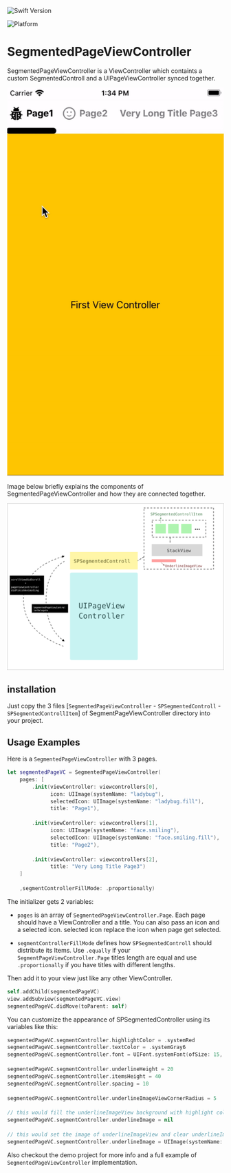 
![Swift Version](https://img.shields.io/badge/platform-ios-orange/?style=for-the-badge&color=blue)

![Platform](https://img.shields.io/badge/platform-ios-orange/?style=for-the-badge&color=blue)

# SegmentedPageViewController
SegmentedPageViewController is a ViewController which containts a custom SegmentedControll and a UIPageViewController synced together.

<p align="center">
  <img src="images/demo.gif" alt="demo">
</p>

Image below briefly explains the components of SegmentedPageViewController and how they are connected together.

![Explanation Image](images/map.png)

## installation
Just copy the 3 files [`SegmentedPageViewController` - `SPSegmentedControll` - `SPSegmentedControllItem`] of SegmentPageViewController directory into your project.

## Usage Examples
Here is a `SegmentedPageViewController` with 3 pages.
```swift
let segmentedPageVC = SegmentedPageViewController(
    pages: [
        .init(viewController: viewcontrollers[0],
              icon: UIImage(systemName: "ladybug"),
              selectedIcon: UIImage(systemName: "ladybug.fill"),
              title: "Page1"),
        
        .init(viewController: viewcontrollers[1],
              icon: UIImage(systemName: "face.smiling"),
              selectedIcon: UIImage(systemName: "face.smiling.fill"),
              title: "Page2"),
        
        .init(viewController: viewcontrollers[2],
              title: "Very Long Title Page3")
    ]
    
    ,segmentControllerFillMode: .proportionally)
```
The initializer gets 2 variables:

* `pages` is an array of `SegmentedPageViewController.Page`. Each page should have a ViewController and a title. You can also pass an icon and a selected icon. selected icon replace the icon when page get selected.

* `segmentControllerFillMode` defines how `SPSegmentedControll` should distribute its Items. Use `.equally` if your `SegmentPageViewController.Page` titles length are equal and use `.proportionally` if you have titles with different lengths.

Then add it to your view just like any other ViewController.
```swift
self.addChild(segmentedPageVC)
view.addSubview(segmentedPageVC.view)
segmentedPageVC.didMove(toParent: self)
```


You can customize the appearance of SPSegmentedController using its variables like this:

```swift
segmentedPageVC.segmentController.highlightColor = .systemRed
segmentedPageVC.segmentController.textColor = .systemGray6
segmentedPageVC.segmentController.font = UIFont.systemFont(ofSize: 15, weight: .semibold)

segmentedPageVC.segmentController.underlineHeight = 20
segmentedPageVC.segmentController.itemsHeight = 40
segmentedPageVC.segmentController.spacing = 10

segmentedPageVC.segmentController.underlineImageViewCornerRadius = 5

// this would fill the underlineImageView background with highlight color.
segmentedPageVC.segmentController.underlineImage = nil

// this would set the image of underlineImageView and clear underlineImageView background.
segmentedPageVC.segmentController.underlineImage = UIImage(systemName: "triangle.fill")

```
Also checkout the demo project for more info and a full example of `SegmentedPageViewController` implementation.
